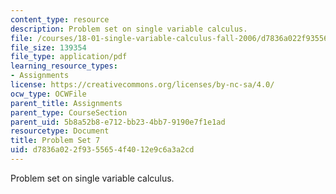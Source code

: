 ```yaml
---
content_type: resource
description: Problem set on single variable calculus.
file: /courses/18-01-single-variable-calculus-fall-2006/d7836a022f9355654f4012e9c6a3a2cd_ps7.pdf
file_size: 139354
file_type: application/pdf
learning_resource_types:
- Assignments
license: https://creativecommons.org/licenses/by-nc-sa/4.0/
ocw_type: OCWFile
parent_title: Assignments
parent_type: CourseSection
parent_uid: 5b8a52b8-e712-bb23-4bb7-9190e7f1e1ad
resourcetype: Document
title: Problem Set 7
uid: d7836a02-2f93-5565-4f40-12e9c6a3a2cd
---
```

Problem set on single variable calculus.